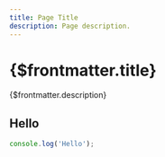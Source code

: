 ```yaml
---
title: Page Title
description: Page description.
---
```


# {$frontmatter.title}

{$frontmatter.description}

## Hello

```js copy
console.log('Hello');
```

